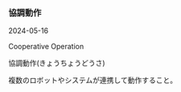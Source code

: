 <article id="協調動作">

### 協調動作

<p class="st_update_header">2024-05-16</p>
<p class="st_name_header_en">Cooperative Operation</p>
<p class="st_name_header_jp">協調動作(きょうちょうどうさ)</p>
<div class="article_explanation">複数のロボットやシステムが連携して動作すること。</div>
</article>
